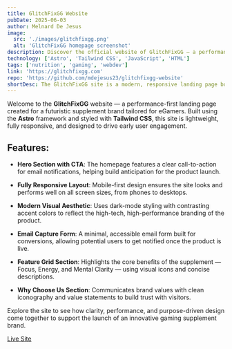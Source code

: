 ```yaml
---
title: GlitchFixGG Website
pubDate: 2025-06-03
author: Melnard De Jesus
image:
  src: './images/glitchfixgg.png'
  alt: 'GlitchFixGG homepage screenshot'
description: Discover the official website of GlitchFixGG — a performance-focused nutrition brand for gamers. Built with Astro and tailored for responsiveness and clarity.
technology: ['Astro', 'Tailwind CSS', 'JavaScript', 'HTML']
tags: ['nutrition', 'gaming', 'webdev']
link: 'https://glitchfixgg.com'
repo: 'https://github.com/mdejesus23/glitchfixgg-website'
shortDesc: The GlitchFixGG site is a modern, responsive landing page built with Astro, promoting science-backed nutritional supplements for gamers with a strong call-to-action strategy.
---
```


Welcome to the **GlitchFixGG** website — a performance-first landing page created for a futuristic supplement brand tailored for eGamers. Built using the **Astro** framework and styled with **Tailwind CSS**, this site is lightweight, fully responsive, and designed to drive early user engagement.

## Features:

- <i class="fas fa-bolt text-lblue"></i> **Hero Section with CTA**: The homepage features a clear call-to-action for email notifications, helping build anticipation for the product launch.

- <i class="fas fa-mobile-alt text-lblue"></i> **Fully Responsive Layout**: Mobile-first design ensures the site looks and performs well on all screen sizes, from phones to desktops.

- <i class="fas fa-paint-brush text-lblue"></i> **Modern Visual Aesthetic**: Uses dark-mode styling with contrasting accent colors to reflect the high-tech, high-performance branding of the product.

- <i class="fas fa-envelope-open-text text-lblue"></i> **Email Capture Form**: A minimal, accessible email form built for conversions, allowing potential users to get notified once the product is live.

- <i class="fas fa-grid text-lblue"></i> **Feature Grid Section**: Highlights the core benefits of the supplement — Focus, Energy, and Mental Clarity — using visual icons and concise descriptions.

- <i class="fas fa-check-circle text-lblue"></i> **Why Choose Us Section**: Communicates brand values with clean iconography and value statements to build trust with visitors.

Explore the site to see how clarity, performance, and purpose-driven design come together to support the launch of an innovative gaming supplement brand.

<a href="https://glitchfix.gg" target="_blank" class="text-lblue"><u>Live Site</u></a>
